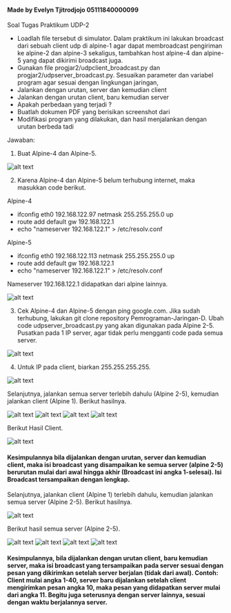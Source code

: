 #### Made by Evelyn Tjitrodjojo 05111840000099

Soal Tugas Praktikum UDP-2
-	Loadlah file tersebut di simulator. Dalam praktikum ini lakukan broadcast dari sebuah client udp di alpine-1 agar dapat membroadcast pengiriman ke alpine-2 dan alpine-3 sekaligus, tambahkan  host alpine-4 dan alpine-5 yang dapat dikirimi broadcast juga.
-	Gunakan file progjar2/udpclient_broadcast.py dan progjar2/udpserver_broadcast.py. Sesuaikan parameter dan variabel program agar sesuai dengan lingkungan jaringan,
-	Jalankan dengan urutan, server dan kemudian client
-	Jalankan dengan urutan client, baru kemudian server 
-	Apakah perbedaan yang terjadi ?
-	Buatlah dokumen PDF yang berisikan screenshot dari 
-	Modifikasi program yang dilakukan, dan hasil menjalankan dengan urutan berbeda tadi

Jawaban:

1. Buat Alpine-4 dan Alpine-5.

![alt text](https://github.com/marsellaeve/Pemrograman_Jaringan_D/blob/master/progjar2/praktikum_udp_2/gambar_praktikum_udp_2/alpine.png)

2. Karena Alpine-4 dan Alpine-5 belum terhubung internet, maka masukkan code berikut.

Alpine-4
- ifconfig eth0 192.168.122.97 netmask 255.255.255.0 up
- route add default gw 192.168.122.1
- echo "nameserver 192.168.122.1" > /etc/resolv.conf

Alpine-5
- ifconfig eth0 192.168.122.113 netmask 255.255.255.0 up
- route add default gw 192.168.122.1
- echo "nameserver 192.168.122.1" > /etc/resolv.conf

Nameserver 192.168.122.1 didapatkan dari alpine lainnya.

![alt text](https://github.com/marsellaeve/Pemrograman_Jaringan_D/blob/master/progjar2/praktikum_udp_2/gambar_praktikum_udp_2/nameserver.png)

3. Cek Alpine-4 dan Alpine-5 dengan ping google.com. Jika sudah terhubung, lakukan git clone repository Pemrograman-Jaringan-D. Ubah code udpserver_broadcast.py yang akan digunakan pada Alpine 2-5. Pusatkan pada 1 IP server, agar tidak perlu mengganti code pada semua server.

![alt text](https://github.com/marsellaeve/Pemrograman_Jaringan_D/blob/master/progjar2/praktikum_udp_2/gambar_praktikum_udp_2/udpserver.PNG)

4. Untuk IP pada client, biarkan 255.255.255.255. 

![alt text](https://github.com/marsellaeve/Pemrograman_Jaringan_D/blob/master/progjar2/praktikum_udp_2/gambar_praktikum_udp_2/udpclient.PNG)

Selanjutnya, jalankan semua server terlebih dahulu (Alpine 2-5), kemudian jalankan client (Alpine 1). Berikut hasilnya.

![alt text](https://github.com/marsellaeve/Pemrograman_Jaringan_D/blob/master/progjar2/praktikum_udp_2/gambar_praktikum_udp_2/server_alphine2.PNG)
![alt text](https://github.com/marsellaeve/Pemrograman_Jaringan_D/blob/master/progjar2/praktikum_udp_2/gambar_praktikum_udp_2/server_alphine3.PNG)
![alt text](https://github.com/marsellaeve/Pemrograman_Jaringan_D/blob/master/progjar2/praktikum_udp_2/gambar_praktikum_udp_2/server_alphine4.PNG)
![alt text](https://github.com/marsellaeve/Pemrograman_Jaringan_D/blob/master/progjar2/praktikum_udp_2/gambar_praktikum_udp_2/server_alphine5.PNG)

Berikut Hasil Client.

![alt text](https://github.com/marsellaeve/Pemrograman_Jaringan_D/blob/master/progjar2/praktikum_udp_2/gambar_praktikum_udp_2/hasil_client.PNG)

#### Kesimpulannya bila dijalankan dengan urutan, server dan kemudian client, maka isi broadcast yang disampaikan ke semua server (alpine 2-5) berurutan mulai dari awal hingga akhir (Broadcast ini angka 1-selesai). Isi Broadcast tersampaikan dengan lengkap.

Selanjutnya, jalankan client (Alpine 1) terlebih dahulu, kemudian jalankan semua server (Alpine 2-5). Berikut hasilnya.

![alt text](https://github.com/marsellaeve/Pemrograman_Jaringan_D/blob/master/progjar2/praktikum_udp_2/gambar_praktikum_udp_2/2_hasil_client.PNG)

Berikut hasil semua server (Alpine 2-5).

![alt text](https://github.com/marsellaeve/Pemrograman_Jaringan_D/blob/master/progjar2/praktikum_udp_2/gambar_praktikum_udp_2/2_server_alphine2.PNG)
![alt text](https://github.com/marsellaeve/Pemrograman_Jaringan_D/blob/master/progjar2/praktikum_udp_2/gambar_praktikum_udp_2/2_server_alphine3.PNG)
![alt text](https://github.com/marsellaeve/Pemrograman_Jaringan_D/blob/master/progjar2/praktikum_udp_2/gambar_praktikum_udp_2/2_server_alphine4.PNG)
![alt text](https://github.com/marsellaeve/Pemrograman_Jaringan_D/blob/master/progjar2/praktikum_udp_2/gambar_praktikum_udp_2/2_server_alphine5.PNG)

#### Kesimpulannya, bila dijalankan dengan urutan client, baru kemudian server, maka isi broadcast yang tersampaikan pada server sesuai dengan pesan yang dikirimkan setelah server berjalan (tidak dari awal). Contoh: Client mulai angka 1-40, server baru dijalankan setelah client mengirimkan pesan angka 10, maka pesan yang didapatkan server mulai dari angka 11. Begitu juga seterusnya dengan server lainnya, sesuai dengan waktu berjalannya server.
